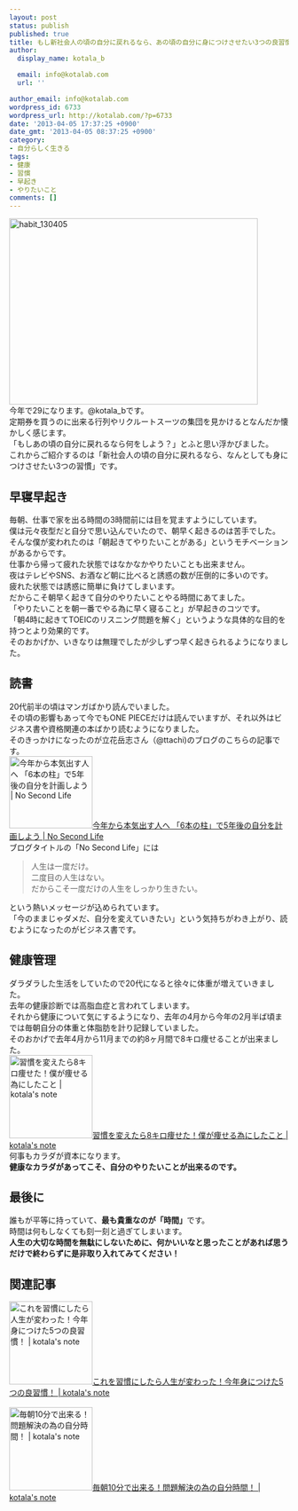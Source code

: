 ```yaml
---
layout: post
status: publish
published: true
title: もし新社会人の頃の自分に戻れるなら、あの頃の自分に身につけさせたい3つの良習慣！
author:
  display_name: kotala_b

  email: info@kotalab.com
  url: ''

author_email: info@kotalab.com
wordpress_id: 6733
wordpress_url: http://kotalab.com/?p=6733
date: '2013-04-05 17:37:25 +0900'
date_gmt: '2013-04-05 08:37:25 +0900'
category:
- 自分らしく生きる
tags:
- 健康
- 習慣
- 早起き
- やりたいこと
comments: []
---
```

<p><img src="http://kotalab.com/wp-content/uploads/habit_130405-448x336.jpg" alt="habit_130405" width="448" height="336" class="alignnone size-large wp-image-6735" /><br />
今年で29になります。@kotala_bです。<br />
定期券を買うのに出来る行列やリクルートスーツの集団を見かけるとなんだか懐かしく感じます。<br />
「もしあの頃の自分に戻れるなら何をしよう？」とふと思い浮かびました。<br />
これからご紹介するのは「新社会人の頃の自分に戻れるなら、なんとしても身につけさせたい3つの習慣」です。<br />
<!--more--></p>
<h2>早寝早起き</h2>
<p>毎朝、仕事で家を出る時間の3時間前には目を覚ますようにしています。<br />
僕は元々夜型だと自分で思い込んでいたので、朝早く起きるのは苦手でした。<br />
そんな僕が変われたのは「朝起きてやりたいことがある」というモチベーションがあるからです。<br />
仕事から帰って疲れた状態ではなかなかやりたいことも出来ません。<br />
夜はテレビやSNS、お酒など朝に比べると誘惑の数が圧倒的に多いのです。<br />
疲れた状態では誘惑に簡単に負けてしまいます。<br />
だからこそ朝早く起きて自分のやりたいことやる時間にあてました。<br />
「やりたいことを朝一番でやる為に早く寝ること」が早起きのコツです。<br />
「朝4時に起きてTOEICのリスニング問題を解く」というような具体的な目的を持つとより効果的です。<br />
そのおかげか、いきなりは無理でしたが少しずつ早く起きられるようになりました。</p>
<h2>読書</h2>
<p>20代前半の頃はマンガばかり読んでいました。<br />
その頃の影響もあって今でもONE PIECEだけは読んでいますが、それ以外はビジネス書や資格関連の本ばかり読むようになりました。<br />
そのきっかけになったのが立花岳志さん（@ttachi)のブログのこちらの記事です。<br />
<a href="http://www.ttcbn.net/no_second_life/archives/19748" target="_blank"><img  class="alignleft" src="http://capture.heartrails.com/150x130?http://www.ttcbn.net/no_second_life/archives/19748" alt="今年から本気出す人へ 「6本の柱」で5年後の自分を計画しよう | No Second Life" width="150" height="130" /></a><a href="http://www.ttcbn.net/no_second_life/archives/19748" target="_blank">今年から本気出す人へ 「6本の柱」で5年後の自分を計画しよう | No Second Life</a><a href="http://b.hatena.ne.jp/entry/http://www.ttcbn.net/no_second_life/archives/19748" target="_blank"><img border="0" src="http://b.hatena.ne.jp/entry/image/http://www.ttcbn.net/no_second_life/archives/19748" alt="" /></a><br style="clear:both;" />ブログタイトルの「No Second Life」には</p>
<blockquote><p>人生は一度だけ。<br />
二度目の人生はない。<br />
だからこそ一度だけの人生をしっかり生きたい。</p></blockquote>
<p>という熱いメッセージが込められています。<br />
「今のままじゃダメだ、自分を変えていきたい」という気持ちがわき上がり、読むようになったのがビジネス書です。</p>
<h2>健康管理</h2>
<p>ダラダラした生活をしていたので20代になると徐々に体重が増えていきました。<br />
去年の健康診断では高脂血症と言われてしまいます。<br />
それから健康について気にするようになり、去年の4月から今年の2月半ば頃までは毎朝自分の体重と体脂肪を計り記録していました。<br />
そのおかげで去年4月から11月までの約8ヶ月間で8キロ痩せることが出来ました。<br />
<a href="http://kotalab.com/diet-8kg" target="_blank"><img  class="alignleft" src="http://kotalab.com/wp-content/uploads/diet_121122_03-448x336.png" alt="習慣を変えたら8キロ痩せた！僕が痩せる為にしたこと | kotala's note" width="150" /></a><a href="http://kotalab.com/diet-8kg" target="_blank">習慣を変えたら8キロ痩せた！僕が痩せる為にしたこと | kotala's note</a><br style="clear:both;" />何事もカラダが資本になります。<br />
<strong>健康なカラダがあってこそ、自分のやりたいことが出来るのです。</strong></p>
<h2>最後に</h2>
<p>誰もが平等に持っていて、<strong>最も貴重なのが「時間」</strong>です。<br />
時間は何もしなくても刻一刻と過ぎてしまいます。<br />
<strong>人生の大切な時間を無駄にしないために、何かいいなと思ったことがあれば思うだけで終わらずに是非取り入れてみてください！</strong></p>
<h2 class="rele">関連記事</h2>
<p><a href="http://kotalab.com/good-five-habits" target="_blank"><img  class="alignleft" src="http://kotalab.com/wp-content/uploads/syuukan5_121229-448x336.jpg" alt="これを習慣にしたら人生が変わった！今年身につけた5つの良習慣！ | kotala's note" width="150" /></a><a href="http://kotalab.com/good-five-habits" target="_blank">これを習慣にしたら人生が変わった！今年身につけた5つの良習慣！ | kotala's note</a><br style="clear:both;" /><br />
<a href="http://kotalab.com/my-time-every-morning-10min" target="_blank"><img  class="alignleft" src="http://kotalab.com/wp-content/uploads/morning10min_130330-448x336.jpg" alt="毎朝10分で出来る！問題解決の為の自分時間！ | kotala's note" width="150" /></a><a href="http://kotalab.com/my-time-every-morning-10min" target="_blank">毎朝10分で出来る！問題解決の為の自分時間！ | kotala's note</a><br style="clear:both;" /></p>
